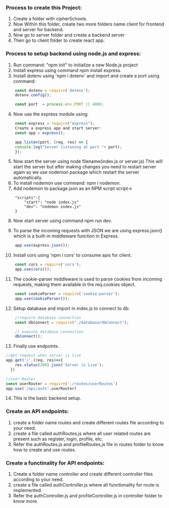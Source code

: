 ### Process to create this Project:
1. Create a folder with cipherSchools.
2. Now Within this folder, create two more folders name client for frontend and server for backend.
3. Now go to server folder and create a backend server
4. Then go to client folder to create react app.


### Process to setup backend using node.js and express:
1. Run command: "npm init" to initialize a new Node.js project
2. Install express using command npm install express.
3. Install dotenv using 'npm i dotenv' and import and create a port using command:
```js
    const dotenv = require('dotenv');
    dotenv.config();

    const port  = process.env.PORT || 4000;
```
4. Now use the express module using:
```js
    const express = require("express");
    Create a express app and start server:
    const app = express();

    app.listen(port, (req, res) => {
    console.log("Server listening at port "+ port);
    });
```
5. Now start the server using node filename(index.js or server.js)
This will start the server but after making changes you need to restart server again so we use nodemon package which restart the server automatically. 
6. To install nodemon use command: npm i nodemon.
7. Add nodemon to package.json as an NPM script script->
```script
    "scripts":{
        "start": "node index.js"
        "dev": "nodemon index.js"
    }
```
8. Now start server using command npm run dev.

9. To parse the incoming requests with JSON we are using express.json() which is a built-in middleware function in Express.
```js
    app.use(express.json());
```
10. Install cors using 'npm i cors' to consume apis for client.
```js
    const cors = require('cors');
    app.use(cors());
```
11. The cookie-parser middleware is used to parse cookies from incoming requests, making them available in the req.cookies object.
```js 
    const cookieParser = require('cookie-parser');
    app.use(cookieParser());
```

12. Setup database and import in index.js to connect to db:
```js
    //require database connection 
    const dbConnect = require("./database/dbConnect");

    // execute database connection 
    dbConnect();  
```

13. Finally use endpoints.
```js
//get request when server is live
app.get('/',(req, res)=>{
    res.status(200).json('Server is Live');
  })

//user Router 
const userRouter = require('./routes/userRoutes')
app.use('/api/auth',userRouter)
```
14. This is the basic backend setup.

### Create an API endpoints:
1. create a folder name routes and create different routes file according to your need.
2. create a file called authRoutes.js where all user related routes are present such as register, login, profile, etc.
3. Refer the authRoutes.js and profileRoutes.js file in routes folder to know how to create and use routes.

### Create a functinality for API endpoints:
1. Create a folder name controller and create different controller files according to your need.
2. create a file called authController.js where all functionality for route is implemented.
3. Refer the authController.js and profileController.js in controller folder to know more.

